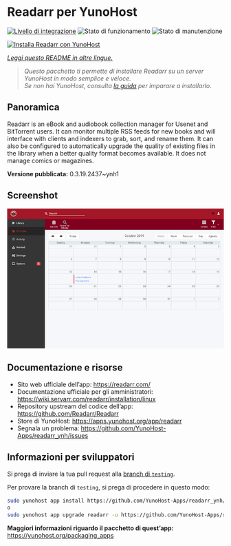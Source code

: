<!--
N.B.: Questo README è stato automaticamente generato da <https://github.com/YunoHost/apps/tree/master/tools/readme_generator>
NON DEVE essere modificato manualmente.
-->

# Readarr per YunoHost

[![Livello di integrazione](https://dash.yunohost.org/integration/readarr.svg)](https://dash.yunohost.org/appci/app/readarr) ![Stato di funzionamento](https://ci-apps.yunohost.org/ci/badges/readarr.status.svg) ![Stato di manutenzione](https://ci-apps.yunohost.org/ci/badges/readarr.maintain.svg)

[![Installa Readarr con YunoHost](https://install-app.yunohost.org/install-with-yunohost.svg)](https://install-app.yunohost.org/?app=readarr)

*[Leggi questo README in altre lingue.](./ALL_README.md)*

> *Questo pacchetto ti permette di installare Readarr su un server YunoHost in modo semplice e veloce.*  
> *Se non hai YunoHost, consulta [la guida](https://yunohost.org/install) per imparare a installarlo.*

## Panoramica

Readarr is an eBook and audiobook collection manager for Usenet and BitTorrent users. It can monitor multiple RSS feeds for new books and will interface with clients and indexers to grab, sort, and rename them. It can also be configured to automatically upgrade the quality of existing files in the library when a better quality format becomes available. It does not manage comics or magazines.

**Versione pubblicata:** 0.3.19.2437~ynh1

## Screenshot

![Screenshot di Readarr](./doc/screenshots/calendar.png)

## Documentazione e risorse

- Sito web ufficiale dell’app: <https://readarr.com/>
- Documentazione ufficiale per gli amministratori: <https://wiki.servarr.com/readarr/installation/linux>
- Repository upstream del codice dell’app: <https://github.com/Readarr/Readarr>
- Store di YunoHost: <https://apps.yunohost.org/app/readarr>
- Segnala un problema: <https://github.com/YunoHost-Apps/readarr_ynh/issues>

## Informazioni per sviluppatori

Si prega di inviare la tua pull request alla [branch di `testing`](https://github.com/YunoHost-Apps/readarr_ynh/tree/testing).

Per provare la branch di `testing`, si prega di procedere in questo modo:

```bash
sudo yunohost app install https://github.com/YunoHost-Apps/readarr_ynh/tree/testing --debug
o
sudo yunohost app upgrade readarr -u https://github.com/YunoHost-Apps/readarr_ynh/tree/testing --debug
```

**Maggiori informazioni riguardo il pacchetto di quest’app:** <https://yunohost.org/packaging_apps>
